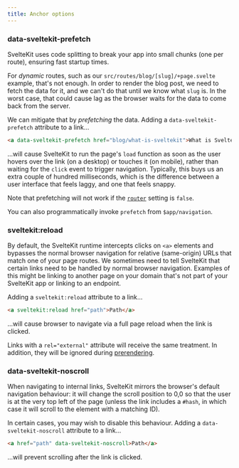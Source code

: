 ```yaml
---
title: Anchor options
---
```


### data-sveltekit-prefetch

SvelteKit uses code splitting to break your app into small chunks (one per route), ensuring fast startup times.

For _dynamic_ routes, such as our `src/routes/blog/[slug]/+page.svelte` example, that's not enough. In order to render the blog post, we need to fetch the data for it, and we can't do that until we know what `slug` is. In the worst case, that could cause lag as the browser waits for the data to come back from the server.

We can mitigate that by _prefetching_ the data. Adding a `data-sveltekit-prefetch` attribute to a link...

```html
<a data-sveltekit-prefetch href="blog/what-is-sveltekit">What is SvelteKit?</a>
```

...will cause SvelteKit to run the page's `load` function as soon as the user hovers over the link (on a desktop) or touches it (on mobile), rather than waiting for the `click` event to trigger navigation. Typically, this buys us an extra couple of hundred milliseconds, which is the difference between a user interface that feels laggy, and one that feels snappy.

Note that prefetching will not work if the [`router`](/docs/page-options#router) setting is `false`.

You can also programmatically invoke `prefetch` from `$app/navigation`.

### sveltekit:reload

By default, the SvelteKit runtime intercepts clicks on `<a>` elements and bypasses the normal browser navigation for relative (same-origin) URLs that match one of your page routes. We sometimes need to tell SvelteKit that certain links need to be handled by normal browser navigation. Examples of this might be linking to another page on your domain that's not part of your SvelteKit app or linking to an endpoint.

Adding a `sveltekit:reload` attribute to a link...

```html
<a sveltekit:reload href="path">Path</a>
```

...will cause browser to navigate via a full page reload when the link is clicked.

Links with a `rel="external"` attribute will receive the same treatment. In addition, they will be ignored during [prerendering](https://kit.svelte.dev/docs/page-options#prerender).

### data-sveltekit-noscroll

When navigating to internal links, SvelteKit mirrors the browser's default navigation behaviour: it will change the scroll position to 0,0 so that the user is at the very top left of the page (unless the link includes a `#hash`, in which case it will scroll to the element with a matching ID).

In certain cases, you may wish to disable this behaviour. Adding a `data-sveltekit-noscroll` attribute to a link...

```html
<a href="path" data-sveltekit-noscroll>Path</a>
```

...will prevent scrolling after the link is clicked.
